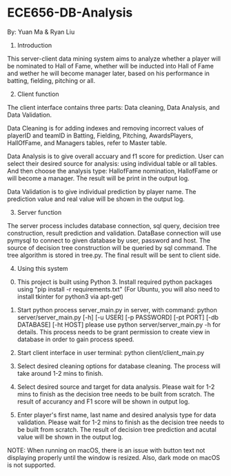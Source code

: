 # ECE656-DB-Analysis

By: Yuan Ma & Ryan Liu

1. Introduction

This server-client data mining system aims to analyze whether a player will be nominated to Hall of Fame, whether will be inducted into Hall of Fame and wether he will become manager later, based on his performance in batting, fielding, pitching or all. 

2. Client function

The client interface contains three parts: Data cleaning, Data Analysis, and Data Validation. 

Data Cleaning is for adding indexes and removing incorrect values of playerID and teamID in Batting, Fielding, Pitching, AwardsPlayers, HallOfFame, and Managers tables, refer to Master table. 

Data Analysis is to give overall accuary and f1 score for prediction. User can select their desired source for analysis: using individual table or all tables. And then choose the analysis type: HallofFame nomination, HallofFame or will become a manager. The result will be print in the output log. 

Data Validation is to give individual prediction by player name. The prediction value and real value will be shown in the output log.

3. Server function

The server process includes database connection, sql query, decision tree construction, result prediction and validation. DataBase connection will use pymysql to connect to given database by user, password and host. The source of decision tree construction will be queried by sql command. The tree algorithm is stored in tree.py. The final result will be sent to client side.

4. Using this system

0) This project is built using Python 3. Install required python packages using "pip install -r requirements.txt" (For Ubuntu, you will also need to install tkinter for python3 via apt-get)

1) Start python process server_main.py in server, with command:
    python server/server_main.py [-h] [-u USER] [-p PASSWORD] [-pt PORT] [-db DATABASE] [-ht HOST]
    please use python server/server_main.py -h for details. This process needs to be grant permission to create view in database in order to gain process speed. 

2) Start client interface in user terminal:
    python client/client_main.py

3) Select desired cleaning options for database cleaning. The process will take around 1-2 mins to finish.

4) Select desired source and target for data analysis. Please wait for 1-2 mins to finish as the decision tree needs to be built from scratch. The result of accurancy and F1 score will be shown in output log. 

5) Enter player's first name, last name and desired analysis type for data validation. Please wait for 1-2 mins to finish as the decision tree needs to be built from scratch. The result of decision tree prediction and acutal value will be shown in the output log. 


NOTE: When running on macOS, there is an issue with button text not displaying properly until the window is resized. Also, dark mode on macOS is not supported.